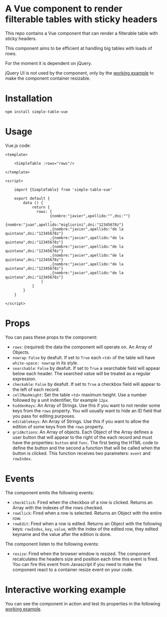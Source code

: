 # A Vue component to render filterable tables with sticky headers

This repo contains a Vue component that can render a filterable table with sticky headers.

This component aims to be efficient at handling big tables with loads of rows.

For the moment it is dependent on jQuery.

jQuery UI is not used by the component, only by the [working example](https://cdn.rawgit.com/Naujiano/simple-table/8f3912a7/working-example/index.html) to make the component container resizable.

# Installation

```
npm install simple-table-vue
```

# Usage

Vue.js code:

```
<template>

    <SimpleTable :rows="rows"/>

</template>

<script>

    import {SimpleTable} from 'simple-table-vue'

    export default {
        data () {
            return {
              rows: [
                    {nombre:"javier",apellido:"",dni:""}
                    ,{nombre:"juan",apellido:"migliorini",dni:"12345678z"}
                    ,{nombre:"javier",apellido:"de la quintana",dni:"12345678z"}
                    ,{nombre:"javier",apellido:"de la quintana",dni:"12345678z"}
                    ,{nombre:"javier",apellido:"de la quintana",dni:"12345678z"}
                    ,{nombre:"javier",apellido:"de la quintana",dni:"12345678z"}
                    ,{nombre:"javier",apellido:"de la quintana",dni:"12345678z"}
                    ,{nombre:"javier",apellido:"de la quintana",dni:"12345678z"}
                ]
            }
        }
    }

</script>
```

# Props

You can pass these props  to the component:
- `rows`: (required) the data the component will operate on. An Array of Objects.
- `nowrap`: `False` by deafult. If set to `True` each `<td>` of the table will have `white-space: nowrap` in its style.
- `searchable`: `False` by deafult. If set to `True` a searchable field will appear below each header. The searched value will be treated as a regular expression.
- `checkable`: `False` by deafult. If set to `True` a checkbox field will appear to the left of each record.
- `cellMaxHeight`: Set the table `<td>` maximum height. Use a number followed by a unit indentifier, for example `12px`.
- `hiddenKeys`: An Array of Strings. Use this if you want to not render some keys from the `rows` property. You will usually want to hide an ID field that you pass for editing purposes.
- `editablekeys`: An Array of Strings. Use this if you want to allow the edition of some keys from the `rows` property.
- `gridActions`: An Array of objects. Each Object of the Array defines a user button that will appear to the right of the each record and must have the properties: `button` and `func`. The first being the HTML code to define the button and the second a function that will be called when the button is clicked. This function receives two parameters: `event` and `rowIndex`.

# Events

The component emits the following events:
- `checkClick`: Fired when the checkbox of a row is clicked. Returns an Array with the indexes of the rows checked.
- `rowClick`: Fired when a row is selected. Returns an Object with the entire row.
- `rowEdit`: Fired when a row is edited. Returns an Object with the following keys: `rowIndex`, `key`, `value`, with the index of the edited row, they edited keyname and the value after the edition is done.

The component listen to the following events:
- `resize`: Fired when the browser window is resized. The component recalculates the headers size and position each time this event is fired. You can fire this event from Javascript if you need to make the component react to a container resize event on your code.

# Interactive working example

You can see the component in action and test its properties in the following [working example](https://cdn.rawgit.com/Naujiano/simple-table/8f3912a7/working-example/index.html).

